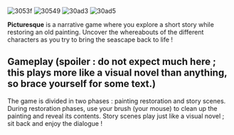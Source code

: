 ![3053f](https://github.com/user-attachments/assets/18e98964-1757-4a28-8ee5-8239083ad4e4)
![30549](https://github.com/user-attachments/assets/0d2f3db2-fc6f-40a6-a282-4a9c1c9b4e96)
![30ad3](https://github.com/user-attachments/assets/dd3247ed-ad6d-46a5-9844-7e882bc984cc)
![30ad5](https://github.com/user-attachments/assets/92887a13-8821-4eb9-8ae4-67508845e9a2)

**Picturesque** is a narrative game where you explore a short story while restoring an old painting. Uncover the whereabouts of the different characters as you try to bring the seascape back to life ! 

## Gameplay (spoiler : do not expect much here ; this plays more like a visual novel than anything, so brace yourself for some text.)

The game is divided in two phases : painting restoration and story scenes. During restoration phases, use your brush (your mouse) to clean up the painting and reveal its contents. Story scenes play just like a visual novel ; sit back and enjoy the dialogue !
